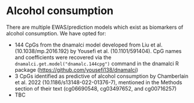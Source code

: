 # Alcohol consumption

There are multiple EWAS/prediction models which exist as biomarkers of alcohol consumption. We have opted for:

* 144 CpGs from the dnamalci model developed from Liu et al. (10.1038/mp.2016.192) by Yousefi et al. (10.1101/591404). CpG names and coefficients were recovered via the `dnamalci.get.model("dnamalc.144cpg")` command in the dnamalci R package (https://github.com/yousefi138/dnamalci)
* 3 CpGs identified as predictive of alcohol consumption by Chamberlain et al. 2022 (10.1186/s13148-022-01376-7), mentioned in the Methods section of their text (cg06690548, cg03497652, and cg00716257)
* TBC
